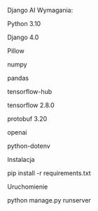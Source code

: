 Django AI
Wymagania:

Python 3.10

Django 4.0

Pillow

numpy

pandas

tensorflow-hub

tensorflow 2.8.0

protobuf 3.20

openai

python-dotenv



Instalacja

pip install -r requirements.txt


Uruchomienie

python manage.py runserver
